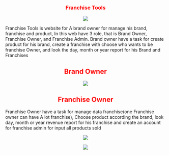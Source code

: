 <h3 style="color:red;text-align:center">Franchise Tools</h3>
     <p align="center"><img src="https://raw.githubusercontent.com/RezaNum1/Franchise-tools/blob/master/public/assets/backend/images/brandowner1.png"></p>
<p>
	Franchise Tools is website for A brand owner for manage his brand, franchise and product, In this web have 3 role, that is Brand Owner, Franchise Owner, and Franchise Admin. Brand owner have a task for create product for his brand, create a franchise with choose who wants to be franchise Owner, and look the day, month or year report for his Brand and Franchises
</p>
    <h2 style="color:red;text-align:center">Brand Owner</h2>
     <p align="center"><img src="https://raw.githubusercontent.com/RezaNum1/Franchise-tools/blob/master/public/assets/backend/images/brand2.png"></p>
     <h2 style="color:red;text-align:center">Franchise Owner</h2>
    <p>
    Franchise Owner have a task for manage data franchise(one Franchise owner can have A lot franchise), Choose product according the brand, look day, month or year revenue report for his franchise and create an account for franchise admin for input all products sold
    </p>
     <p align="center"><img src="https://raw.githubusercontent.com/RezaNum1/Franchise-tools/blob/master/public/assets/backend/images/franchowner.png"></p>
     <p align="center"><img src="https://raw.githubusercontent.com/RezaNum1/Franchise-tools/blob/master/public/assets/backend/images/franchise_Admin.png"></p>
